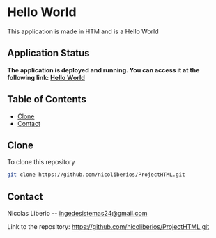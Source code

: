 # Hello World

This application is made in HTM and is a Hello World

## Application Status

**The application is deployed and running. You can access it at the following link: [Hello World](https://projecthtml-97yn.onrender.com)**

## Table of Contents

- [Clone](#Clone)
- [Contact](#Contact)
  
## Clone
To clone this repository
   ```bash
   git clone https://github.com/nicoliberios/ProjectHTML.git
   ```
## Contact

 Nicolas Liberio -- ingedesistemas24@gmail.com

Link to the repository: https://github.com/nicoliberios/ProjectHTML.git
